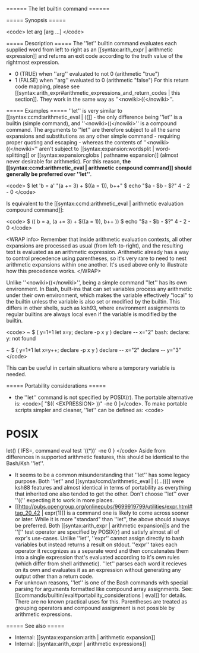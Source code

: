 ====== The let builtin command ======

===== Synopsis =====

&lt;code&gt;
let arg [arg ...]
&lt;/code&gt;

===== Description =====
The ''let'' builtin command evaluates each supplied word from left to right as an [[syntax:arith_expr | arithmetic expression]] and returns an exit code according to the truth value of the rightmost expression.
  * 0 (TRUE) when ''arg'' evaluated to not 0 (arithmetic &quot;true&quot;)
  * 1 (FALSE) when ''arg'' evaluated to 0 (arithmetic &quot;false&quot;)
For this return code mapping, please see [[syntax:arith_expr#arithmetic_expressions_and_return_codes | this section]]. They work in the same way as ''&lt;nowiki&gt;((&lt;/nowiki&gt;''.

===== Examples =====
''let'' is very similar to [[syntax:ccmd:arithmetic_eval | ((]] - the only difference being ''let'' is a builtin (simple command), and ''&lt;nowiki&gt;((&lt;/nowiki&gt;'' is a compound command. The arguments to ''let'' are therefore subject to all the same expansions and substitutions as any other simple command - requiring proper quoting and escaping - whereas the contents of ''&lt;nowiki&gt;((&lt;/nowiki&gt;'' aren't subject to [[syntax:expansion:wordsplit | word-splitting]] or [[syntax:expansion:globs | pathname expansion]] (almost never desirable for arithmetic). For this reason, **the [[syntax:ccmd:arithmetic_eval | arithmetic compound command]] should generally be preferred over ''let''**.

&lt;code&gt;
$ let 'b = a' &quot;(a += 3) + $((a = 1)), b++&quot;
$ echo &quot;$a - $b - $?&quot;
4 - 2 - 0
&lt;/code&gt;

Is equivalent to the [[syntax:ccmd:arithmetic_eval | arithmetic evaluation compound command]]:

&lt;code&gt;
$ (( b = a, (a += 3) + $((a = 1)), b++ ))
$ echo &quot;$a - $b - $?&quot;
4 - 2 - 0
&lt;/code&gt;

&lt;WRAP info&gt;
Remember that inside arithmetic evaluation contexts, all other expansions are processed as usual (from left-to-right), and the resulting text is evaluated as an arithmetic expression. Arithmetic already has a way to control precedence using parentheses, so it's very rare to need to nest arithmetic expansions within one another. It's used above only to illustrate how this precedence works.
&lt;/WRAP&gt;

Unlike ''&lt;nowiki&gt;((&lt;/nowiki&gt;'', being a simple command ''let'' has its own environment. In Bash, built-ins that can set variables process any arithmetic under their own environment, which makes the variable effectively &quot;local&quot; to the builtin unless the variable is also set or modified by the builtin. This differs in other shells, such as ksh93, where environment assignments to regular builtins are always local even if the variable is modified by the builtin.

&lt;code&gt;
 ~ $ ( y=1+1 let x=y; declare -p x y )
declare -- x=&quot;2&quot;
bash: declare: y: not found

 ~ $ ( y=1+1 let x=y++; declare -p x y )
declare -- x=&quot;2&quot;
declare -- y=&quot;3&quot;
&lt;/code&gt;

This can be useful in certain situations where a temporary variable is needed.

===== Portability considerations =====

  * the ''let'' command is not specified by POSIX(r). The portable alternative is: &lt;code&gt;[ &quot;$(( &lt;EXPRESSION&gt; ))&quot; -ne 0 ]&lt;/code&gt;. To make portable scripts simpler and cleaner, ''let'' can be defined as: &lt;code&gt;
# POSIX
let() {
    IFS=, command eval test '$(($*))' -ne 0
}
&lt;/code&gt; Aside from differences in supported arithmetic features, this should be identical to the Bash/Ksh ''let''.
  * It seems to be a common misunderstanding that ''let'' has some legacy purpose. Both ''let'' and [[syntax/ccmd/arithmetic_eval | ((...))]] were ksh88 features and almost identical in terms of portability as everything that inherited one also tended to get the other. Don't choose ''let'' over ''(('' expecting it to work in more places.
  * [[http://pubs.opengroup.org/onlinepubs/9699919799/utilities/expr.html#tag_20_42 | expr(1)]] is a command one is likely to come across sooner or later. While it is more &quot;standard&quot; than ''let'', the above should always be preferred. Both [[syntax:arith_expr | arithmetic expansion]]s and the ''['' test operator are specified by POSIX(r) and satisfy almost all of expr's use-cases. Unlike ''let'', ''expr'' cannot assign directly to bash variables but instead returns a result on stdout. ''expr'' takes each operator it recognizes as a separate word and then concatenates them into a single expression that's evaluated according to it's own rules (which differ from shell arithmetic). ''let'' parses each word it recieves on its own and evaluates it as an expression without generating any output other than a return code.
  * For unknown reasons, ''let'' is one of the Bash commands with special parsing for arguments formatted like compound array assignments. See: [[commands/builtin/eval#portability_considerations | eval]] for details. There are no known practical uses for this. Parentheses are treated as grouping operators and compound assignment is not possible by arithmetic expressions.

===== See also =====

  * Internal: [[syntax:expansion:arith | arithmetic expansion]]
  * Internal: [[syntax:arith_expr | arithmetic expressions]]
